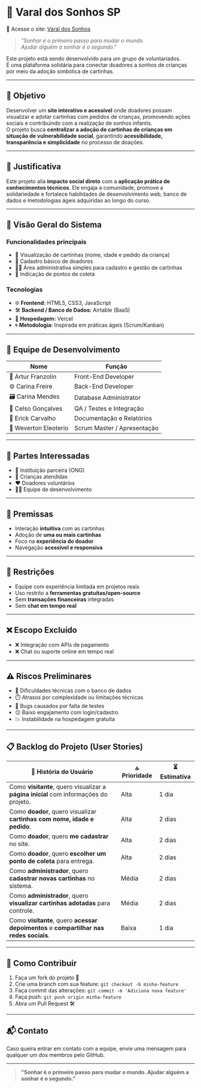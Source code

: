 # 🌟 Varal dos Sonhos SP  
🔗 Acesse o site: [Varal dos Sonhos](https://carinamendesdev.github.io/varaldossonhossp/)

> *"Sonhar é o primeiro passo para mudar o mundo.  
> Ajudar alguém a sonhar é o segundo."*

Este projeto está sendo desenvolvido para um grupo de voluntariados.  
É uma plataforma solidária para conectar doadores a sonhos de crianças por meio da adoção simbólica de cartinhas.  

---

## 🎯 Objetivo

Desenvolver um **site interativo e acessível** onde doadores possam visualizar e adotar cartinhas com pedidos de crianças, promovendo ações sociais e contribuindo com a realização de sonhos infantis.  
O projeto busca **centralizar a adoção de cartinhas de crianças em situação de vulnerabilidade social**, garantindo **acessibilidade, transparência e simplicidade** no processo de doações.  

---

## 💬 Justificativa

Este projeto alia **impacto social direto** com a **aplicação prática de conhecimentos técnicos**. Ele engaja a comunidade, promove a solidariedade e fortalece habilidades de desenvolvimento web, banco de dados e metodologias ágeis adquiridas ao longo do curso.  

---

## 🧩 Visão Geral do Sistema

### Funcionalidades principais

- 📄 Visualização de cartinhas (nome, idade e pedido da criança)  
- 👤 Cadastro básico de doadores  
- 🧑‍💼 Área administrativa simples para cadastro e gestão de cartinhas  
- 📍 Indicação de pontos de coleta  

### Tecnologias

- 🌐 **Frontend:** HTML5, CSS3, JavaScript  
- 🛠️ **Backend / Banco de Dados:** Airtable (BaaS)  
- 🚀 **Hospedagem:** Vercel  
- 🌀 **Metodologia:** Inspirada em práticas ágeis (Scrum/Kanban)  

---

## 👥 Equipe de Desenvolvimento

| Nome                | Função                           |
|---------------------|----------------------------------|
| 🎨 Artur Franzolin     | Front-End Developer              |
| ⚙️ Carina Freire       | Back-End Developer               |
| 🗃️ Carina Mendes       | Database Administrator           |
| 🧪 Celso Gonçalves     | QA / Testes e Integração         |
| 📄 Erick Carvalho      | Documentação e Relatórios        |
| 🔁 Weverton Eleoterio  | Scrum Master / Apresentação      |

---

## 📌 Partes Interessadas

- 🏢 Instituição parceira (ONG)  
- 👶 Crianças atendidas  
- ❤️ Doadores voluntários  
- 👩‍💻 Equipe de desenvolvimento  

---

## 🔑 Premissas

- Interação **intuitiva** com as cartinhas  
- Adoção de **uma ou mais cartinhas**  
- Foco na **experiência do doador**  
- Navegação **acessível e responsiva**  

---

## 🚫 Restrições

- Equipe com experiência limitada em projetos reais  
- Uso restrito a **ferramentas gratuitas/open-source**  
- Sem **transações financeiras** integradas  
- Sem **chat em tempo real**  

---

## ❌ Escopo Excluído

- ❌ Integração com APIs de pagamento  
- ❌ Chat ou suporte online em tempo real  

---

## ⚠️ Riscos Preliminares

- 🔄 Dificuldades técnicas com o banco de dados  
- ⏱️ Atrasos por complexidade ou limitações técnicas  
- 🐞 Bugs causados por falta de testes  
- 😕 Baixo engajamento com login/cadastro  
- 📉 Instabilidade na hospedagem gratuita  

---

## 📋 Backlog do Projeto (User Stories)

| 🧾 História do Usuário                                                                 | 🔝 Prioridade | ⏳ Estimativa |
|-----------------------------------------------------------------------------------------|---------------|----------------|
| Como **visitante**, quero visualizar a **página inicial** com informações do projeto.   | Alta          | 1 dia          |
| Como **doador**, quero visualizar **cartinhas com nome, idade e pedido**.               | Alta          | 2 dias         |
| Como **doador**, quero **me cadastrar** no site.                                        | Alta          | 2 dias         |
| Como **doador**, quero **escolher um ponto de coleta** para entrega.                    | Alta          | 2 dias         |
| Como **administrador**, quero **cadastrar novas cartinhas** no sistema.                 | Média         | 2 dias         |
| Como **administrador**, quero **visualizar cartinhas adotadas** para controle.          | Média         | 2 dias         |
| Como **visitante**, quero **acessar depoimentos** e **compartilhar nas redes sociais**. | Baixa         | 1 dia          |

---

## 🧭 Como Contribuir

1. Faça um fork do projeto 🍴  
2. Crie uma branch com sua feature: `git checkout -b minha-feature`  
3. Faça commit das alterações: `git commit -m 'Adiciona nova feature'`  
4. Faça push: `git push origin minha-feature`  
5. Abra um Pull Request 🛠️  

---

## 📬 Contato

Caso queira entrar em contato com a equipe, envie uma mensagem para qualquer um dos membros pelo GitHub.  

---

> **"Sonhar é o primeiro passo para mudar o mundo. Ajudar alguém a sonhar é o segundo."**
